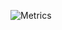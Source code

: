 ![Metrics](https://metrics.lecoq.io/Fireroth?template=classic&base.activity=0&base.community=0&base.repositories=0&gists=1&pagespeed=1&base=header%2C%20activity%2C%20community%2C%20repositories%2C%20metadata&base.indepth=false&base.hireable=false&base.skip=false&gists=false&pagespeed=false&pagespeed.url=fireroth.github.io&pagespeed.detailed=true&pagespeed.screenshot=false&pagespeed.pwa=false&config.timezone=Europe%2FPrague)
